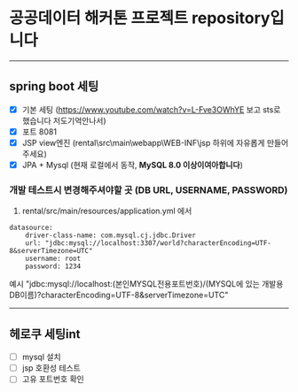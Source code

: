 # 공공데이터 해커톤 프로젝트 repository입니다
---------


## spring boot 세팅 
- [x] 기본 세팅 (https://www.youtube.com/watch?v=L-Fve3OWhYE 보고 sts로 했습니다 저도기억안나서) 
- [x] 포트 8081
- [x] JSP view엔진 (rental\src\main\webapp\WEB-INF\jsp 하위에 자유롭게 만들어주세요)
- [x] JPA + Mysql (현재 로컬에서 동작, **MySQL 8.0 이상이여아합니다**)

### 개발 테스트시 변경해주셔야할 곳 (DB URL, USERNAME, PASSWORD)
1. rental/src/main/resources/application.yml 에서 
```
datasource:
    driver-class-name: com.mysql.cj.jdbc.Driver
    url: "jdbc:mysql://localhost:3307/world?characterEncoding=UTF-8&serverTimezone=UTC"
    username: root
    password: 1234 
```

예시 "jdbc:mysql://localhost:(본인MYSQL전용포트번호)/(MYSQL에 있는 개발용 DB이름)?characterEncoding=UTF-8&serverTimezone=UTC"


----------------
## 헤로쿠 세팅int
- [ ] mysql 설치
- [ ] jsp 호환성 테스트
- [ ] 고유 포트번호 확인
